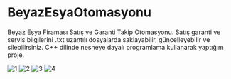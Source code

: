 # BeyazEsyaOtomasyonu
Beyaz Eşya Firaması Satış ve Garanti Takip Otomasyonu.
Satış garanti ve servis bilgilerini .txt uzantılı dosyalarda saklayabilir, güncelleyebilir ve silebilirsiniz.
C++ dilinde nesneye dayalı programlama kullanarak yaptığım proje. 

![1](https://user-images.githubusercontent.com/75757682/157715141-0ecab461-dfbc-47d9-87cc-0a95fc43ab8d.png)
![2](https://user-images.githubusercontent.com/75757682/157715272-031f19da-e1c9-428f-8959-6c27e470c5be.png)
![3](https://user-images.githubusercontent.com/75757682/157715282-90a034e8-8742-48db-b641-9b186ddff58b.png)
![4](https://user-images.githubusercontent.com/75757682/157715295-3c503776-240a-44fd-995b-9dfa341700e3.png)
